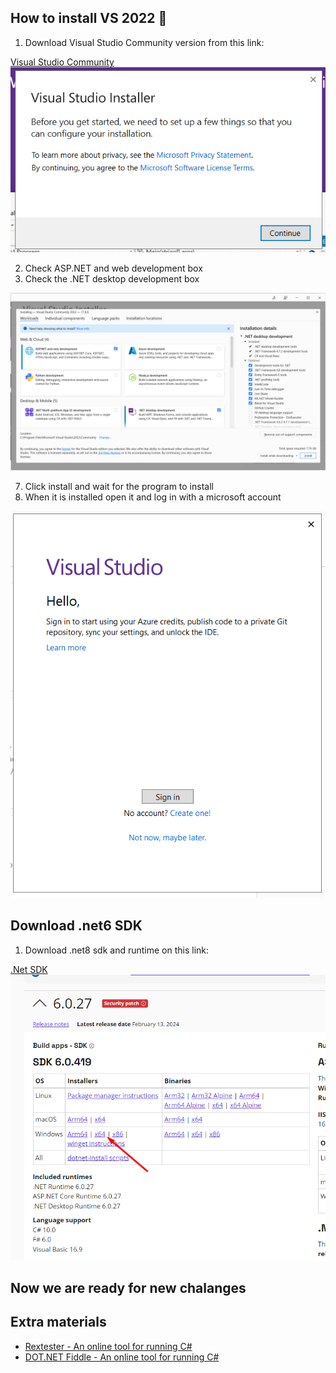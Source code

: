 ## How to install VS 2022 🎈
1. Download Visual Studio Community version from this link:

[Visual Studio Community](https://visualstudio.microsoft.com/vs/community/)
![InstallStep0.1](img/01.png)

2. Check ASP.NET and web development box
3. Check the .NET desktop development box 

![InstallStep2](img/02.png)

7. Click install and wait for the program to install
8. When it is installed open it and log in with a microsoft account

![InstallStep4](img/03.png)

## Download .net6 SDK

1. Download .net8 sdk and runtime on this link:

[.Net SDK](https://dotnet.microsoft.com/en-us/download/dotnet/8.0)
![InstallStep0.1](img/04.png)

## Now we are ready for new chalanges 

## Extra materials
* [Rextester - An online tool for running C#](https://rextester.com/)
* [DOT.NET Fiddle - An online tool for running C#](https://dotnetfiddle.net/)

